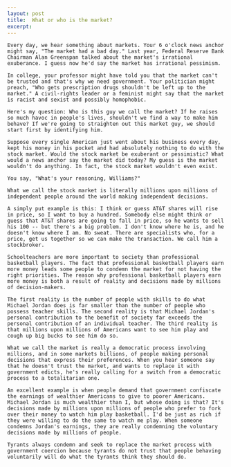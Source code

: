 ```yaml
---
layout: post
title:  What or who is the market?
excerpt:
---
```




            

    

            

	Every day, we hear something about markets. Your 6 o'clock news anchor might say, "The market had a bad day." Last year, Federal Reserve Bank Chairman Alan Greenspan talked about the market's irrational exuberance. I guess now he'd say the market has irrational pessimism. 

	In college, your professor might have told you that the market can't be trusted and that's why we need government. Your politician might preach, "Who gets prescription drugs shouldn't be left up to the market." A civil-rights leader or a feminist might say that the market is racist and sexist and possibly homophobic. 

	Here's my question: Who is this guy we call the market? If he raises so much havoc in people's lives, shouldn't we find a way to make him behave? If we're going to straighten out this market guy, we should start first by identifying him. 

	Suppose every single American just went about his business every day, kept his money in his pocket and had absolutely nothing to do with the stock market. Would the stock market be exuberant or pessimistic? What would a news anchor say the market did today? My guess is the market wouldn't do anything. In fact, the stock market wouldn't even exist. 

	You say, "What's your reasoning, Williams?" 

	What we call the stock market is literally millions upon millions of independent people around the world making independent decisions. 

	A simply put example is this: I think or guess AT&T shares will rise in price, so I want to buy a hundred. Somebody else might think or guess that AT&T shares are going to fall in price, so he wants to sell his 100 -- but there's a big problem. I don't know where he is, and he doesn't know where I am. No sweat. There are specialists who, for a price, get us together so we can make the transaction. We call him a stockbroker. 

	Schoolteachers are more important to society than professional basketball players. The fact that professional basketball players earn more money leads some people to condemn the market for not having the right priorities. The reason why professional basketball players earn more money is both a result of reality and decisions made by millions of decision-makers. 

	The first reality is the number of people with skills to do what Michael Jordan does is far smaller than the number of people who possess teacher skills. The second reality is that Michael Jordan's personal contribution to the benefit of society far exceeds the personal contribution of an individual teacher. The third reality is that millions upon millions of Americans want to see him play and cough up big bucks to see him do so. 

	What we call the market is really a democratic process involving millions, and in some markets billions, of people making personal decisions that express their preferences. When you hear someone say that he doesn't trust the market, and wants to replace it with government edicts, he's really calling for a switch from a democratic process to a totalitarian one. 

	An excellent example is when people demand that government confiscate the earnings of wealthier Americans to give to poorer Americans. Michael Jordan is much wealthier than I, but whose doing is that? It's decisions made by millions upon millions of people who prefer to fork over their money to watch him play basketball. I'd be just as rich if they were willing to do the same to watch me play. When someone condemns Jordan's earnings, they are really condemning the voluntary decisions made by millions of people. 

	Tyrants always condemn and seek to replace the market process with government coercion because tyrants do not trust that people behaving voluntarily will do what the tyrants think they should do. 

        
